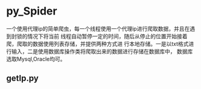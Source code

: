py_Spider
======
一个使用代理ip的简单爬虫，每一个线程使用一个代理ip进行爬取数据，并且在遇到封锁的情况下将当前
线程自动暂停一定的时间，随后从停止的位置开始接着爬，爬取的数据使用列表存储，并提供两种方式进
行本地存储。一是以txt格式进行输入，二是使用数据库操作类将爬取出来的数据进行存储在数据库中，
数据库选取Mysql,Oracle均可。


getIp.py
----


